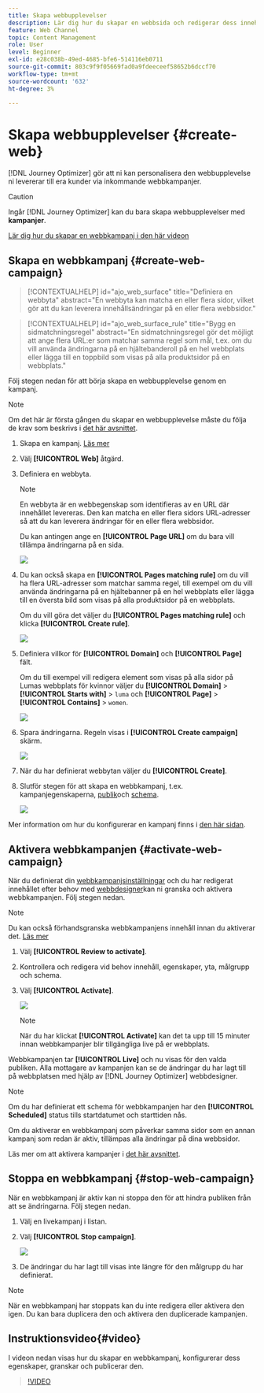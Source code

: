 ```yaml
---
title: Skapa webbupplevelser
description: Lär dig hur du skapar en webbsida och redigerar dess innehåll i Journey Optimizer
feature: Web Channel
topic: Content Management
role: User
level: Beginner
exl-id: e28c038b-49ed-4685-bfe6-514116eb0711
source-git-commit: 803c9f9f05669fad0a9fdeeceef58652b6dccf70
workflow-type: tm+mt
source-wordcount: '632'
ht-degree: 3%

---
```


# Skapa webbupplevelser {#create-web}

[!DNL Journey Optimizer] gör att ni kan personalisera den webbupplevelse ni levererar till era kunder via inkommande webbkampanjer.

>[!CAUTION]
>
>Ingår [!DNL Journey Optimizer] kan du bara skapa webbupplevelser med **kampanjer**.

[Lär dig hur du skapar en webbkampanj i den här videon](#video)

## Skapa en webbkampanj {#create-web-campaign}

>[!CONTEXTUALHELP]
>id="ajo_web_surface"
>title="Definiera en webbyta"
>abstract="En webbyta kan matcha en eller flera sidor, vilket gör att du kan leverera innehållsändringar på en eller flera webbsidor."

>[!CONTEXTUALHELP]
>id="ajo_web_surface_rule"
>title="Bygg en sidmatchningsregel"
>abstract="En sidmatchningsregel gör det möjligt att ange flera URL:er som matchar samma regel som mål, t.ex. om du vill använda ändringarna på en hjältebanderoll på en hel webbplats eller lägga till en toppbild som visas på alla produktsidor på en webbplats."

Följ stegen nedan för att börja skapa en webbupplevelse genom en kampanj.

>[!NOTE]
>
>Om det här är första gången du skapar en webbupplevelse måste du följa de krav som beskrivs i [det här avsnittet](web-prerequisites.md).

1. Skapa en kampanj. [Läs mer](../campaigns/create-campaign.md)

1. Välj **[!UICONTROL Web]** åtgärd.

1. Definiera en webbyta.

   >[!NOTE]
   >
   >En webbyta är en webbegenskap som identifieras av en URL där innehållet levereras. Den kan matcha en eller flera sidors URL-adresser så att du kan leverera ändringar för en eller flera webbsidor.

   Du kan antingen ange en **[!UICONTROL Page URL]** om du bara vill tillämpa ändringarna på en sida.

   ![](assets/web-campaign-surface.png)

1. Du kan också skapa en **[!UICONTROL Pages matching rule]** om du vill ha flera URL-adresser som matchar samma regel, till exempel om du vill använda ändringarna på en hjältebanner på en hel webbplats eller lägga till en översta bild som visas på alla produktsidor på en webbplats.

   Om du vill göra det väljer du **[!UICONTROL Pages matching rule]** och klicka **[!UICONTROL Create rule]**.

   ![](assets/web-campaign-matching-rule.png)

1. Definiera villkor för **[!UICONTROL Domain]** och **[!UICONTROL Page]** fält.

   Om du till exempel vill redigera element som visas på alla sidor på Lumas webbplats för kvinnor väljer du **[!UICONTROL Domain]** > **[!UICONTROL Starts with]** > `luma` och **[!UICONTROL Page]** > **[!UICONTROL Contains]** > `women`.

   ![](assets/web-pages-matching-rule.png)

1. Spara ändringarna. Regeln visas i **[!UICONTROL Create campaign]** skärm.

   ![](assets/web-pages-matching-rule-example.png)

1. När du har definierat webbytan väljer du **[!UICONTROL Create]**.

1. Slutför stegen för att skapa en webbkampanj, t.ex. kampanjegenskaperna, [publik](../segment/about-segments.md)och [schema](../campaigns/create-campaign.md#schedule).

   ![](assets/web-campaign-steps.png)

Mer information om hur du konfigurerar en kampanj finns i [den här sidan](../campaigns/get-started-with-campaigns.md).

## Aktivera webbkampanjen {#activate-web-campaign}

När du definierat din [webbkampanjsinställningar](#configure-web-campaign) och du har redigerat innehållet efter behov med [webbdesigner](author-web.md)kan ni granska och aktivera webbkampanjen. Följ stegen nedan.

>[!NOTE]
>
>Du kan också förhandsgranska webbkampanjens innehåll innan du aktiverar det. [Läs mer](author-web.md#test-web-campaign)

1. Välj **[!UICONTROL Review to activate]**.

1. Kontrollera och redigera vid behov innehåll, egenskaper, yta, målgrupp och schema.

1. Välj **[!UICONTROL Activate]**.

   ![](assets/web-campaign-activate.png)

   >[!NOTE]
   >
   >När du har klickat **[!UICONTROL Activate]** kan det ta upp till 15 minuter innan webbkampanjer blir tillgängliga live på er webbplats.

Webbkampanjen tar **[!UICONTROL Live]** och nu visas för den valda publiken. Alla mottagare av kampanjen kan se de ändringar du har lagt till på webbplatsen med hjälp av [!DNL Journey Optimizer] webbdesigner.

>[!NOTE]
>
>Om du har definierat ett schema för webbkampanjen har den **[!UICONTROL Scheduled]** status tills startdatumet och starttiden nås.
>
>Om du aktiverar en webbkampanj som påverkar samma sidor som en annan kampanj som redan är aktiv, tillämpas alla ändringar på dina webbsidor.

Läs mer om att aktivera kampanjer i [det här avsnittet](../campaigns/review-activate-campaign.md).

## Stoppa en webbkampanj {#stop-web-campaign}

När en webbkampanj är aktiv kan ni stoppa den för att hindra publiken från att se ändringarna. Följ stegen nedan.

1. Välj en livekampanj i listan.

1. Välj **[!UICONTROL Stop campaign]**.

   ![](assets/web-campaign-stop.png)

1. De ändringar du har lagt till visas inte längre för den målgrupp du har definierat.

>[!NOTE]
>
>När en webbkampanj har stoppats kan du inte redigera eller aktivera den igen. Du kan bara duplicera den och aktivera den duplicerade kampanjen.

## Instruktionsvideo{#video}

I videon nedan visas hur du skapar en webbkampanj, konfigurerar dess egenskaper, granskar och publicerar den.

>[!VIDEO](https://video.tv.adobe.com/v/3418800/?quality=12&learn=on)